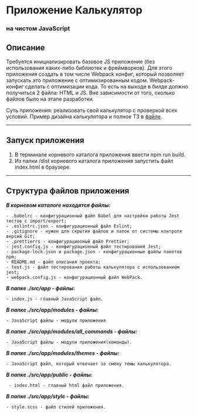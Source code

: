# Приложение Калькулятор

### на чистом JavaScript

## Описание

Требуется инициализировать базовое JS приложение (без использования каких-либо библиотек и фреймворков). Для этого приложения создать в том числе Webpack конфиг, который позволяет запускать это приложение с оптимизированным кодом. Webpack-конфиг сделать с оптимизации кода. То есть на выходе в билде должно получиться 2 файла: HTML и JS. Вне зависимости от того, сколько файлов было на этапе разработки.

Суть приложения: реализовать свой калькулятор с проверкой всех условий. Пример дизайна калькулятора и полное ТЗ в [файле](https://docs.google.com/document/d/1j8DnTnRSNoRBdYtKu3Rgk1STLso4X5Rev2-oEyxMsK8/edit#heading=h.rtfo3o71ktll).

---

## Запуск приложения

1. В терминале корневого каталога приложения ввести npm run build.
2. Из папки /dist корневого каталога приложения запустить файл index.html в браузере.

---

## Структура файлов приложения

**_В корневом каталоге находятся файлы:_**

    - .babelrc - конфигурационный файл Babel для настройки работы Jest тестов с import/export;
    - .eslintrc.json - конфигурационный файл Eslint;
    - .gitignore - нужен для скрытия файлов и папок от системы контроля версий Git;
    - .prettierrs - конфигурациооный файл Prettier;
    - jest.config.js - конфигурационный файл тестирования Jest;
    - package-lock.json и package.json - конфигурационные файлы пакетов npm;
    - README.md - файл описания проекта;
    - test.js - файл тестирования работы калькулятора с использованием jest;
    - webpack.config.js - конфигурационный файл WebPack.

**_В папке ./src/app - файлы:_**

    - index.js - главный JavaScript файл.

**_В папке ./src/app/modules - файлы:_**

    - JavaScript файлы - модули приложения

**_В папке ./src/app/modules/all_commands - файлы:_**

    - JavaScript файлы - модули приложения(команды).

**_В папке ./src/app/modules/themes - файлы:_**

    - JavaScript файл, который отвечает за смену темы калькулятора.

**_В папке ./src/app/public - файлы:_**

     - index.html - главный html файл приложения.


**_В папке ./src/app/style - файлы:_**

    - style.scss - файл стилей приложения.
